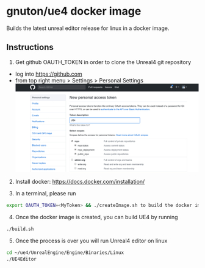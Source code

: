 gnuton/ue4 docker image
=========

Builds the latest unreal editor release for linux in a docker image.

## Instructions

1. Get github OAUTH_TOKEN in order to clone the Unreal4 git repository 
  * log into https://github.com
  * from top right menu > Settings > Personal Settings
![oauth](https://raw.githubusercontent.com/gnuton/ue4docker/master/Oauth.png)

2. Install docker: https://docs.docker.com/installation/

3. In a terminal, please run  
```bash
export OAUTH_TOKEN=<MyToken> && ./createImage.sh to build the docker image
``` 
4. Once the docker image is created, you can build UE4 by running 
```bash
./build.sh
```
5. Once the process is over you will run Unreal4 editor on linux
```bash
cd ~/ue4/UnrealEngine/Engine/Binaries/Linux
./UE4Editor
```
